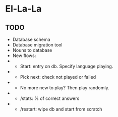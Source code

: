 # El-La-La

## TODO

+ Database schema
+ Database migration tool
+ Nouns to database
+ New flows:
+ + Start: entry on db. Specify language playing.
+ + Pick next: check not played or failed
+ + No more new to play? Then play randomly.
+ + /stats: % of correct answers
+ + /restart: wipe db and start from scratch
